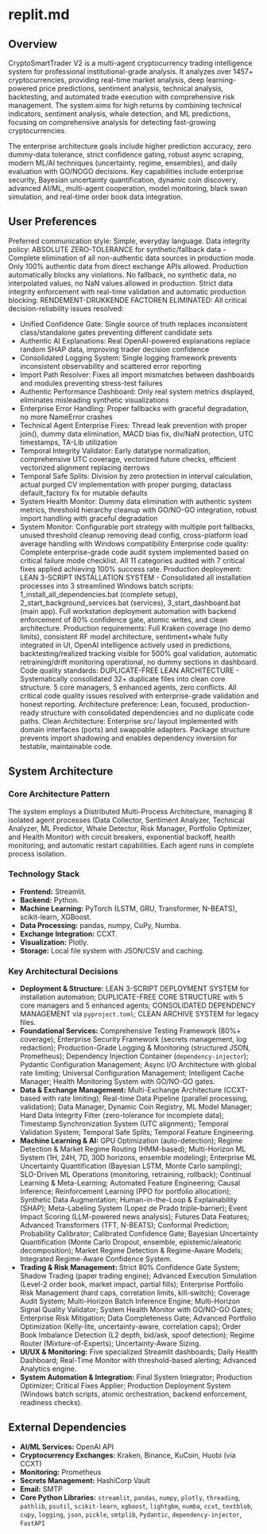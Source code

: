 # replit.md

## Overview
CryptoSmartTrader V2 is a multi-agent cryptocurrency trading intelligence system for professional institutional-grade analysis. It analyzes over 1457+ cryptocurrencies, providing real-time market analysis, deep learning-powered price predictions, sentiment analysis, technical analysis, backtesting, and automated trade execution with comprehensive risk management. The system aims for high returns by combining technical indicators, sentiment analysis, whale detection, and ML predictions, focusing on comprehensive analysis for detecting fast-growing cryptocurrencies.

The enterprise architecture goals include higher prediction accuracy, zero dummy-data tolerance, strict confidence gating, robust async scraping, modern ML/AI techniques (uncertainty, regime, ensembles), and daily evaluation with GO/NOGO decisions. Key capabilities include enterprise security, Bayesian uncertainty quantification, dynamic coin discovery, advanced AI/ML, multi-agent cooperation, model monitoring, black swan simulation, and real-time order book data integration.

## User Preferences
Preferred communication style: Simple, everyday language.
Data integrity policy: ABSOLUTE ZERO-TOLERANCE for synthetic/fallback data - Complete elimination of all non-authentic data sources in production mode. Only 100% authentic data from direct exchange APIs allowed. Production automatically blocks any violations. No fallback, no synthetic data, no interpolated values, no NaN values allowed in production. Strict data integrity enforcement with real-time validation and automatic production blocking.
RENDEMENT-DRUKKENDE FACTOREN ELIMINATED: All critical decision-reliability issues resolved:
- Unified Confidence Gate: Single source of truth replaces inconsistent class/standalone gates preventing different candidate sets
- Authentic AI Explanations: Real OpenAI-powered explanations replace random SHAP data, improving trader decision confidence
- Consolidated Logging System: Single logging framework prevents inconsistent observability and scattered error reporting
- Import Path Resolver: Fixes all import mismatches between dashboards and modules preventing stress-test failures
- Authentic Performance Dashboard: Only real system metrics displayed, eliminates misleading synthetic visualizations
- Enterprise Error Handling: Proper fallbacks with graceful degradation, no more NameError crashes
- Technical Agent Enterprise Fixes: Thread leak prevention with proper join(), dummy data elimination, MACD bias fix, div/NaN protection, UTC timestamps, TA-Lib utilization
- Temporal Integrity Validator: Early datatype normalization, comprehensive UTC coverage, vectorized future checks, efficient vectorized alignment replacing iterrows
- Temporal Safe Splits: Division by zero protection in interval calculation, actual purged CV implementation with proper purging, dataclass default_factory fix for mutable defaults
- System Health Monitor: Dummy data elimination with authentic system metrics, threshold hierarchy cleanup with GO/NO-GO integration, robust import handling with graceful degradation
- System Monitor: Configurable port strategy with multiple port fallbacks, unused threshold cleanup removing dead config, cross-platform load average handling with Windows compatibility
Enterprise code quality: Complete enterprise-grade code audit system implemented based on critical failure mode checklist. All 11 categories audited with 7 critical fixes applied achieving 100% success rate.
Production deployment: LEAN 3-SCRIPT INSTALLATION SYSTEM - Consolidated all installation processes into 3 streamlined Windows batch scripts: 1_install_all_dependencies.bat (complete setup), 2_start_background_services.bat (services), 3_start_dashboard.bat (main app). Full workstation deployment automation with backend enforcement of 80% confidence gate, atomic writes, and clean architecture.
Production requirements: Full Kraken coverage (no demo limits), consistent RF model architecture, sentiment+whale fully integrated in UI, OpenAI intelligence actively used in predictions, backtesting/realized tracking visible for 500% goal validation, automatic retraining/drift monitoring operational, no dummy sections in dashboard.
Code quality standards: DUPLICATE-FREE LEAN ARCHITECTURE - Systematically consolidated 32+ duplicate files into clean core structure. 5 core managers, 5 enhanced agents, zero conflicts. All critical code quality issues resolved with enterprise-grade validation and honest reporting.
Architecture preference: Lean, focused, production-ready structure with consolidated dependencies and no duplicate code paths.
Clean Architecture: Enterprise src/ layout implemented with domain interfaces (ports) and swappable adapters. Package structure prevents import shadowing and enables dependency inversion for testable, maintainable code.

## System Architecture

### Core Architecture Pattern
The system employs a Distributed Multi-Process Architecture, managing 8 isolated agent processes (Data Collector, Sentiment Analyzer, Technical Analyzer, ML Predictor, Whale Detector, Risk Manager, Portfolio Optimizer, and Health Monitor) with circuit breakers, exponential backoff, health monitoring, and automatic restart capabilities. Each agent runs in complete process isolation.

### Technology Stack
- **Frontend:** Streamlit.
- **Backend:** Python.
- **Machine Learning:** PyTorch (LSTM, GRU, Transformer, N-BEATS), scikit-learn, XGBoost.
- **Data Processing:** pandas, numpy, CuPy, Numba.
- **Exchange Integration:** CCXT.
- **Visualization:** Plotly.
- **Storage:** Local file system with JSON/CSV and caching.

### Key Architectural Decisions
- **Deployment & Structure:** LEAN 3-SCRIPT DEPLOYMENT SYSTEM for installation automation; DUPLICATE-FREE CORE STRUCTURE with 5 core managers and 5 enhanced agents; CONSOLIDATED DEPENDENCY MANAGEMENT via `pyproject.toml`; CLEAN ARCHIVE SYSTEM for legacy files.
- **Foundational Services:** Comprehensive Testing Framework (80%+ coverage); Enterprise Security Framework (secrets management, log redaction); Production-Grade Logging & Monitoring (structured JSON, Prometheus); Dependency Injection Container (`dependency-injector`); Pydantic Configuration Management; Async I/O Architecture with global rate limiting; Universal Configuration Management; Intelligent Cache Manager; Health Monitoring System with GO/NO-GO gates.
- **Data & Exchange Management:** Multi-Exchange Architecture (CCXT-based with rate limiting); Real-time Data Pipeline (parallel processing, validation); Data Manager, Dynamic Coin Registry, ML Model Manager; Hard Data Integrity Filter (zero-tolerance for incomplete data); Timestamp Synchronization System (UTC alignment); Temporal Validation System; Temporal Safe Splits; Temporal Feature Engineering.
- **Machine Learning & AI:** GPU Optimization (auto-detection); Regime Detection & Market Regime Routing (HMM-based); Multi-Horizon ML System (1H, 24H, 7D, 30D horizons, ensemble modeling); Enterprise ML Uncertainty Quantification (Bayesian LSTM, Monte Carlo sampling); SLO-Driven ML Operations (monitoring, retraining, rollback); Continual Learning & Meta-Learning; Automated Feature Engineering; Causal Inference; Reinforcement Learning (PPO for portfolio allocation); Synthetic Data Augmentation; Human-in-the-Loop & Explainability (SHAP); Meta-Labeling System (Lopez de Prado triple-barrier); Event Impact Scoring (LLM-powered news analysis); Futures Data Features; Advanced Transformers (TFT, N-BEATS); Conformal Prediction; Probability Calibrator; Calibrated Confidence Gate; Bayesian Uncertainty Quantification (Monte Carlo Dropout, ensemble, epistemic/aleatoric decomposition); Market Regime Detection & Regime-Aware Models; Integrated Regime-Aware Confidence System.
- **Trading & Risk Management:** Strict 80% Confidence Gate System; Shadow Trading (paper trading engine); Advanced Execution Simulation (Level-2 order book, market impact, partial fills); Enterprise Portfolio Risk Management (hard caps, correlation limits, kill-switch); Coverage Audit System; Multi-Horizon Batch Inference Engine; Multi-Horizon Signal Quality Validator; System Health Monitor with GO/NO-GO Gates; Enterprise Risk Mitigation; Data Completeness Gate; Advanced Portfolio Optimization (Kelly-lite, uncertainty-aware, correlation caps); Order Book Imbalance Detection (L2 depth, bid/ask, spoof detection); Regime Router (Mixture-of-Experts); Uncertainty-Aware Sizing.
- **UI/UX & Monitoring:** Five specialized Streamlit dashboards; Daily Health Dashboard; Real-Time Monitor with threshold-based alerting; Advanced Analytics engine.
- **System Automation & Integration:** Final System Integrator; Production Optimizer; Critical Fixes Applier; Production Deployment System (Windows batch scripts, atomic orchestration, backend enforcement, readiness checks).

## External Dependencies

- **AI/ML Services:** OpenAI API
- **Cryptocurrency Exchanges:** Kraken, Binance, KuCoin, Huobi (via CCXT)
- **Monitoring:** Prometheus
- **Secrets Management:** HashiCorp Vault
- **Email:** SMTP
- **Core Python Libraries:** `streamlit`, `pandas`, `numpy`, `plotly`, `threading`, `pathlib`, `psutil`, `scikit-learn`, `xgboost`, `lightgbm`, `numba`, `ccxt`, `textblob`, `cupy`, `logging`, `json`, `pickle`, `smtplib`, `Pydantic`, `dependency-injector`, `FastAPI`